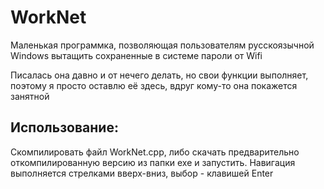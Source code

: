 # WorkNet
Маленькая программка, позволяющая пользователям русскоязычной Windows вытащить сохраненные в системе пароли от Wifi

Писалась она давно и от нечего делать, но свои функции выполняет, поэтому я просто оставлю её здесь, вдруг кому-то она покажется занятной

## Использование:
Скомпилировать файл WorkNet.cpp, либо скачать предварительно откомпилированную версию из папки exe и запустить.
Навигация выполняется стрелками вверх-вниз, выбор - клавишей Enter
